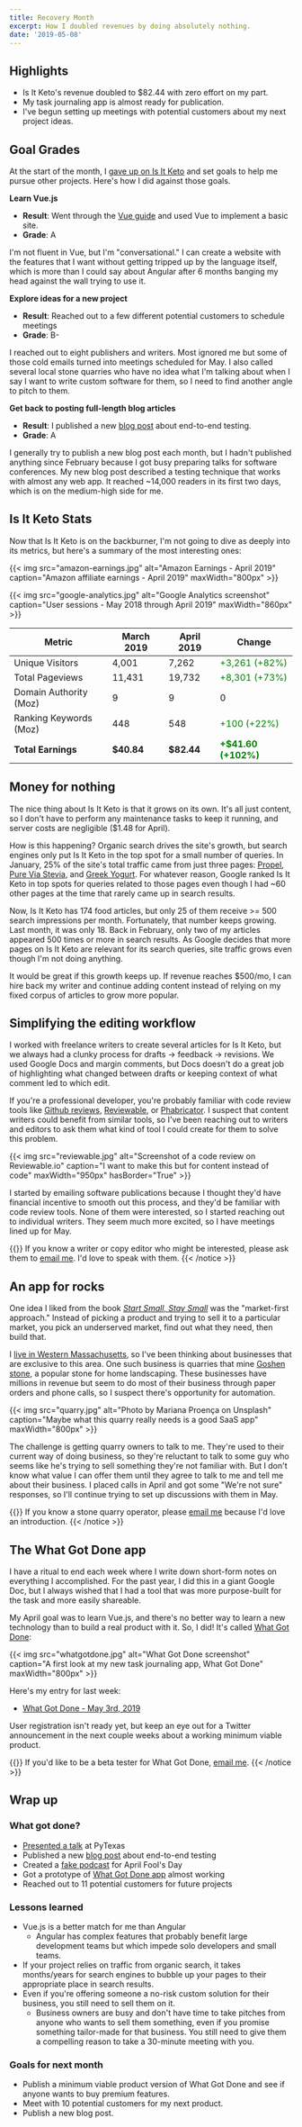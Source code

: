 ```yaml
---
title: Recovery Month
excerpt: How I doubled revenues by doing absolutely nothing.
date: '2019-05-08'
---
```


## Highlights

* Is It Keto's revenue doubled to $82.44 with zero effort on my part.
* My task journaling app is almost ready for publication.
* I've begun setting up meetings with potential customers about my next project ideas.

## Goal Grades

At the start of the month, I [gave up on Is It Keto](/retrospectives/2019/04/#calling-it-quits) and set goals to help me pursue other projects. Here's how I did against those goals.

**Learn Vue.js**

* **Result**: Went through the [Vue guide](https://vuejs.org/v2/guide/) and used Vue to implement a basic site.
* **Grade**: A

I'm not fluent in Vue, but I'm "conversational." I can create a website with the features that I want without getting tripped up by the language itself, which is more than I could say about Angular after 6 months banging my head against the wall trying to use it.

**Explore ideas for a new project**

* **Result**: Reached out to a few different potential customers to schedule meetings
* **Grade**: B-

I reached out to eight publishers and writers. Most ignored me but some of those cold emails turned into meetings scheduled for May. I also called several local stone quarries who have no idea what I'm talking about when I say I want to write custom software for them, so I need to find another angle to pitch to them.

**Get back to posting full-length blog articles**

* **Result**: I published a new [blog post](https://mtlynch.io/painless-web-app-testing/) about end-to-end testing.
* **Grade**: A

I generally try to publish a new blog post each month, but I hadn't published anything since February because I got busy preparing talks for software conferences. My new blog post described a testing technique that works with almost any web app. It reached ~14,000 readers in its first two days, which is on the medium-high side for me.

## Is It Keto Stats

Now that Is It Keto is on the backburner, I'm not going to dive as deeply into its metrics, but here's a summary of the most interesting ones:

{{< img src="amazon-earnings.jpg" alt="Amazon Earnings - April 2019" caption="Amazon affiliate earnings - April 2019" maxWidth="800px" >}}

{{< img src="google-analytics.jpg" alt="Google Analytics screenshot" caption="User sessions - May 2018 through April 2019" maxWidth="860px" >}}

| Metric                 | March 2019 | April 2019 | Change                                         |
| ---------------------- | ---------- | ---------- | ---------------------------------------------- |
| Unique Visitors        | 4,001      | 7,262      | <font color="green">+3,261 (+82%)</font>       |
| Total Pageviews        | 11,431     | 19,732     | <font color="green">+8,301 (+73%)</font>       |
| Domain Authority (Moz) | 9          | 9          | 0                                              |
| Ranking Keywords (Moz) | 448        | 548        | <font color="green">+100 (+22%)</font>         |
| **Total Earnings**     | **$40.84** | **$82.44** | **<font color="green">+$41.60 (+102%)</font>** |

## Money for nothing

The nice thing about Is It Keto is that it grows on its own. It's all just content, so I don't have to perform any maintenance tasks to keep it running, and server costs are negligible ($1.48 for April).

How is this happening? Organic search drives the site's growth, but search engines only put Is It Keto in the top spot for a small number of queries. In January, 25% of the site's total traffic came from just three pages: [Propel](https://isitketo.org/propel), [Pure Via Stevia](https://isitketo.org/pure-via-stevia), and [Greek Yogurt](https://isitketo.org/greek-yogurt). For whatever reason, Google ranked Is It Keto in top spots for queries related to those pages even though I had ~60 other pages at the time that rarely came up in search results.

Now, Is It Keto has 174 food articles, but only 25 of them receive >= 500 search impressions per month. Fortunately, that number keeps growing. Last month, it was only 18. Back in February, only two of my articles appeared 500 times or more in search results. As Google decides that more pages on Is It Keto are relevant for its search queries, site traffic grows even though I'm not doing anything.

It would be great if this growth keeps up. If revenue reaches $500/mo, I can hire back my writer and continue adding content instead of relying on my fixed corpus of articles to grow more popular.

## Simplifying the editing workflow

I worked with freelance writers to create several articles for Is It Keto, but we always had a clunky process for drafts -> feedback -> revisions. We used Google Docs and margin comments, but Docs doesn't do a great job of highlighting what changed between drafts or keeping context of what comment led to which edit.

If you're a professional developer, you're probably familiar with code review tools like [Github reviews](https://github.com/features/code-review/), [Reviewable](https://reviewable.io/), or [Phabricator](https://www.phacility.com/). I suspect that content writers could benefit from similar tools, so I've been reaching out to writers and editors to ask them what kind of tool I could create for them to solve this problem.

{{< img src="reviewable.jpg" alt="Screenshot of a code review on Reviewable.io" caption="I want to make this but for content instead of code" maxWidth="950px" hasBorder="True" >}}

I started by emailing software publications because I thought they'd have financial incentive to smooth out this process, and they'd be familiar with code review tools. None of them were interested, so I started reaching out to individual writers. They seem much more excited, so I have meetings lined up for May.

{{<notice type="info">}}
If you know a writer or copy editor who might be interested, please ask them to [email me](/about/). I'd love to speak with them.
{{< /notice >}}

## An app for rocks

One idea I liked from the book [*Start Small, Stay Small*](/book-reports/start-small-stay-small/) was the "market-first approach." Instead of picking a product and trying to sell it to a particular market, you pick an underserved market, find out what they need, then build that.

I [live in Western Massachusetts](/solo-developer-year-1/#so-i-bought-a-house), so I've been thinking about businesses that are exclusive to this area. One such business is quarries that mine [Goshen stone](https://en.wikipedia.org/wiki/Goshen_stone), a popular stone for home landscaping. These businesses have millions in revenue but seem to do most of their business through paper orders and phone calls, so I suspect there's opportunity for automation.

{{< img src="quarry.jpg" alt="Photo by Mariana Proença on Unsplash" caption="Maybe what this quarry really needs is a good SaaS app" maxWidth="800px" >}}

The challenge is getting quarry owners to talk to me. They're used to their current way of doing business, so they're reluctant to talk to some guy who seems like he's trying to sell something they're not familiar with. But I don't know what value I can offer them until they agree to talk to me and tell me about their business. I placed calls in April and got some "We're not sure" responses, so I'll continue trying to set up discussions with them in May.

{{<notice type="info">}}
If you know a stone quarry operator, please [email me](/about/) because I'd love an introduction.
{{< /notice >}}

## The What Got Done app

I have a ritual to end each week where I write down short-form notes on everything I accomplished. For the past year, I did this in a giant Google Doc, but I always wished that I had a tool that was more purpose-built for the task and more easily shareable.

My April goal was to learn Vue.js, and there's no better way to learn a new technology than to build a real product with it. So, I did! It's called [What Got Done](https://whatgotdone.com):

{{< img src="whatgotdone.jpg" alt="What Got Done screenshot" caption="A first look at my new task journaling app, What Got Done" maxWidth="800px" >}}

Here's my entry for last week:

* [What Got Done - May 3rd, 2019](https://whatgotdone.com/michael/2019-05-03)

User registration isn't ready yet, but keep an eye out for a Twitter announcement in the next couple weeks about a working minimum viable product.

{{<notice type="info">}}
If you'd like to be a beta tester for What Got Done, [email me](/about/).
{{< /notice >}}

## Wrap up

### What got done?

* [Presented a talk](/retrospectives/pytexas-2019-notes/) at PyTexas
* Published a new [blog post](https://mtlynch.io/painless-web-app-testing/) about end-to-end testing
* Created a [fake podcast](https://twitter.com/deliberatecoder/status/1112688989306318850) for April Fool's Day
* Got a prototype of [What Got Done app](https://whatgotdone.com) almost working
* Reached out to 11 potential customers for future projects

### Lessons learned

* Vue.js is a better match for me than Angular
  * Angular has complex features that probably benefit large development teams but which impede solo developers and small teams.
* If your project relies on traffic from organic search, it takes months/years for search engines to bubble up your pages to their appropriate place in search results.
* Even if you're offering someone a no-risk custom solution for their business, you still need to sell them on it.
  * Business owners are busy and don't have time to take pitches from anyone who wants to sell them something, even if you promise something tailor-made for that business. You still need to give them a compelling reason to take a 30-minute meeting with you.

### Goals for next month

* Publish a minimum viable product version of What Got Done and see if anyone wants to buy premium features.
* Meet with 10 potential customers for my next product.
* Publish a new blog post.